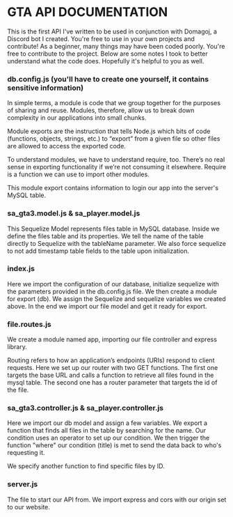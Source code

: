 # GTA API DOCUMENTATION

This is the first API I've written to be used in conjunction with Domagoj, a Discord bot I created. You're free to use in your own projects and contribute! As a beginner, many things may have been coded poorly. You're free to contribute to the project. Below are some notes I took to better understand what the code does. Hopefully it's helpful to you as well.

### db.config.js (you'll have to create one yourself, it contains sensitive information)
In simple terms, a module is code that we group together for the purposes of sharing and reuse. Modules, therefore, allow us to break down complexity in our applications into small chunks.

Module exports are the instruction that tells Node.js which bits of code (functions, objects, strings, etc.) to “export” from a given file so other files are allowed to access the exported code.

To understand modules, we have to understand require, too. There’s no real sense in exporting functionality if we’re not consuming it elsewhere. Require is a function we can use to import other modules.

This module export contains information to login our app into the server's MySQL table.

### sa_gta3.model.js & sa_player.model.js

This Sequelize Model represents files table in MySQL database. Inside we define the files table and its properties. We tell the name of the table directly to Sequelize with the tableName parameter. We also force sequelize to not add timestamp table fields to the table upon initialization.

### index.js

Here we import the configuration of our database, initialize sequelize with the parameters provided in the db.config.js file. We then create a module for export (db). We assign the Sequelize and sequelize variables we created above. In the end we import our file model and get it ready for export.

### file.routes.js

We create a module named app, importing our file controller and express library.

Routing refers to how an application’s endpoints (URIs) respond to client requests. Here we set up our router with two GET functions. The first one targets the base URL and calls a function to retrieve all files found in the mysql table. The second one has a router parameter that targets the id of the file.

### sa_gta3.controller.js & sa_player.controller.js

Here we import our db model and assign a few variables. We export a function that finds all files in the table by searching for the name. Our condition uses an operator to set up our condition. We then trigger the function "where" our condition (title) is met to send the data back to who's requesting it.

We specify another function to find specific files by ID.

### server.js

The file to start our API from. We import express and cors with our origin set to our website.

